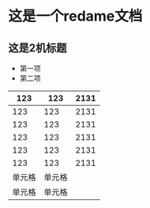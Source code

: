 # 这是一个redame文档
## 这是2机标题
* 第一项
* 第二项    

| 123 | 123 | 2131| 
| ---- | ----| ----|
| 123 | 123 | 2131|   
| 123 | 123 | 2131|  
| 123 | 123 | 2131|  
| 123 | 123 | 2131|  
| 123 | 123 | 2131|  
| 单元格  | 单元格 |
| 单元格  | 单元格 |